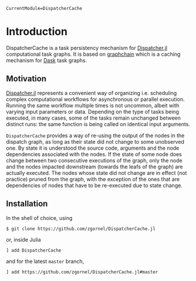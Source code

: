 ```@meta
CurrentModule=DispatcherCache
```

# Introduction

DispatcherCache is a task persistency mechanism for [Dispatcher.jl](https://github.com/invenia/Dispatcher.jl) computational task graphs. It is based on [graphchain](https://github.com/radix-ai/graphchain) which is a caching mechanism for [Dask](https://dask.org) task graphs.

## Motivation
[Dispatcher.jl](https://github.com/invenia/Dispatcher.jl) represents a convenient way of organizing i.e. scheduling complex computational workflows for asynchronous or parallel execution. Running the same workflow multiple times is not uncommon, albeit with varying input parameters or data. Depending on the type of tasks being executed, in many cases, some of the tasks remain unchanged between distinct runs: the same function is being called on identical input arguments.

`DispatcherCache` provides a way of re-using the output of the nodes in the dispatch graph, as long as their state did not change to some unobserved one. By state it is understood the source code, arguments and the node dependencies associated with the nodes. If the state of some node does change between two consecutive executions of the graph, only the node and the nodes impacted downstream (towards the leafs of the graph) are actually executed. The nodes whose state did not change are in effect (not practice) pruned from the graph, with the exception of the ones that are dependencies of nodes that have to be re-executed due to state change.

## Installation

In the shell of choice, using
```
$ git clone https://github.com/zgornel/DispatcherCache.jl
```
or, inside Julia
```
] add DispatcherCache
```
and for the latest `master` branch,
```
] add https://github.com/zgornel/DispatcherCache.jl#master
```
